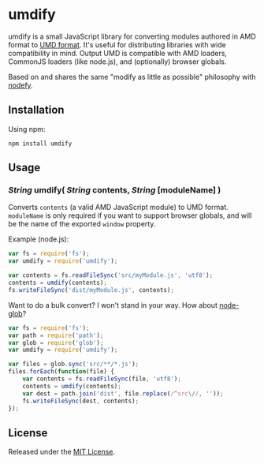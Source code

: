 umdify
======

umdify is a small JavaScript library for converting modules authored in AMD
format to [UMD format](https://github.com/umdjs/umd). It's useful for
distributing libraries with wide compatibility in mind. Output UMD is
compatible with AMD loaders, CommonJS loaders (like node.js), and (optionally)
browser globals.

Based on and shares the same "modify as little as possible" philosophy with
[nodefy](https://github.com/millermedeiros/nodefy).


Installation
------------

Using npm:

```
npm install umdify
```


Usage
-----

### *String* umdify( *String* contents, *String* [moduleName] )

Converts `contents` (a valid AMD JavaScript module) to UMD format. `moduleName`
is only required if you want to support browser globals, and will be the name
of the exported `window` property.

Example (node.js):

```js
var fs = require('fs');
var umdify = require('umdify');

var contents = fs.readFileSync('src/myModule.js', 'utf8');
contents = umdify(contents);
fs.writeFileSync('dist/myModule.js', contents);
```

Want to do a bulk convert? I won't stand in your way. How about
[node-glob](https://github.com/isaacs/node-glob)?

```js
var fs = require('fs');
var path = require('path');
var glob = require('glob');
var umdify = require('umdify');

var files = glob.sync('src/**/*.js');
files.forEach(function(file) {
	var contents = fs.readFileSync(file, 'utf8');
	contents = umdify(contents);
	var dest = path.join('dist', file.replace(/^src\//, ''));
	fs.writeFileSync(dest, contents);
});
```


License
-------

Released under the [MIT
License](http://www.opensource.org/licenses/mit-license.php).
